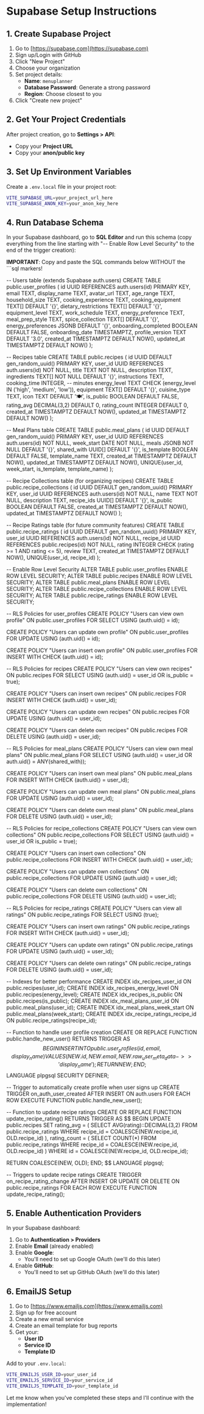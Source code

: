 # Supabase Setup Instructions

## 1. Create Supabase Project

1. Go to [https://supabase.com](https://supabase.com)
2. Sign up/Login with GitHub
3. Click "New Project"
4. Choose your organization
5. Set project details:
   - **Name**: `menuplanner`
   - **Database Password**: Generate a strong password
   - **Region**: Choose closest to you
6. Click "Create new project"

## 2. Get Your Project Credentials

After project creation, go to **Settings > API**:
- Copy your **Project URL** 
- Copy your **anon/public key**

## 3. Set Up Environment Variables

Create a `.env.local` file in your project root:

```bash
VITE_SUPABASE_URL=your_project_url_here
VITE_SUPABASE_ANON_KEY=your_anon_key_here
```

## 4. Run Database Schema

In your Supabase dashboard, go to **SQL Editor** and run this schema (copy everything from the line starting with "-- Enable Row Level Security" to the end of the trigger creation):

**IMPORTANT**: Copy and paste the SQL commands below WITHOUT the ```sql markers!

-- Users table (extends Supabase auth.users)
CREATE TABLE public.user_profiles (
  id UUID REFERENCES auth.users(id) PRIMARY KEY,
  email TEXT,
  display_name TEXT,
  avatar_url TEXT,
  age_range TEXT,
  household_size TEXT,
  cooking_experience TEXT,
  cooking_equipment TEXT[] DEFAULT '{}',
  dietary_restrictions TEXT[] DEFAULT '{}',
  equipment_level TEXT,
  work_schedule TEXT,
  energy_preference TEXT,
  meal_prep_style TEXT,
  spice_collection TEXT[] DEFAULT '{}',
  energy_preferences JSONB DEFAULT '{}',
  onboarding_completed BOOLEAN DEFAULT FALSE,
  onboarding_date TIMESTAMPTZ,
  profile_version TEXT DEFAULT '3.0',
  created_at TIMESTAMPTZ DEFAULT NOW(),
  updated_at TIMESTAMPTZ DEFAULT NOW()
);

-- Recipes table
CREATE TABLE public.recipes (
  id UUID DEFAULT gen_random_uuid() PRIMARY KEY,
  user_id UUID REFERENCES auth.users(id) NOT NULL,
  title TEXT NOT NULL,
  description TEXT,
  ingredients TEXT[] NOT NULL DEFAULT '{}',
  instructions TEXT,
  cooking_time INTEGER, -- minutes
  energy_level TEXT CHECK (energy_level IN ('high', 'medium', 'low')),
  equipment TEXT[] DEFAULT '{}',
  cuisine_type TEXT,
  icon TEXT DEFAULT '🍽️',
  is_public BOOLEAN DEFAULT FALSE,
  rating_avg DECIMAL(3,2) DEFAULT 0,
  rating_count INTEGER DEFAULT 0,
  created_at TIMESTAMPTZ DEFAULT NOW(),
  updated_at TIMESTAMPTZ DEFAULT NOW()
);

-- Meal Plans table
CREATE TABLE public.meal_plans (
  id UUID DEFAULT gen_random_uuid() PRIMARY KEY,
  user_id UUID REFERENCES auth.users(id) NOT NULL,
  week_start DATE NOT NULL,
  meals JSONB NOT NULL DEFAULT '{}',
  shared_with UUID[] DEFAULT '{}',
  is_template BOOLEAN DEFAULT FALSE,
  template_name TEXT,
  created_at TIMESTAMPTZ DEFAULT NOW(),
  updated_at TIMESTAMPTZ DEFAULT NOW(),
  UNIQUE(user_id, week_start, is_template, template_name)
);

-- Recipe Collections table (for organizing recipes)
CREATE TABLE public.recipe_collections (
  id UUID DEFAULT gen_random_uuid() PRIMARY KEY,
  user_id UUID REFERENCES auth.users(id) NOT NULL,
  name TEXT NOT NULL,
  description TEXT,
  recipe_ids UUID[] DEFAULT '{}',
  is_public BOOLEAN DEFAULT FALSE,
  created_at TIMESTAMPTZ DEFAULT NOW(),
  updated_at TIMESTAMPTZ DEFAULT NOW()
);

-- Recipe Ratings table (for future community features)
CREATE TABLE public.recipe_ratings (
  id UUID DEFAULT gen_random_uuid() PRIMARY KEY,
  user_id UUID REFERENCES auth.users(id) NOT NULL,
  recipe_id UUID REFERENCES public.recipes(id) NOT NULL,
  rating INTEGER CHECK (rating >= 1 AND rating <= 5),
  review TEXT,
  created_at TIMESTAMPTZ DEFAULT NOW(),
  UNIQUE(user_id, recipe_id)
);

-- Enable Row Level Security
ALTER TABLE public.user_profiles ENABLE ROW LEVEL SECURITY;
ALTER TABLE public.recipes ENABLE ROW LEVEL SECURITY;
ALTER TABLE public.meal_plans ENABLE ROW LEVEL SECURITY;
ALTER TABLE public.recipe_collections ENABLE ROW LEVEL SECURITY;
ALTER TABLE public.recipe_ratings ENABLE ROW LEVEL SECURITY;

-- RLS Policies for user_profiles
CREATE POLICY "Users can view own profile" ON public.user_profiles
  FOR SELECT USING (auth.uid() = id);

CREATE POLICY "Users can update own profile" ON public.user_profiles
  FOR UPDATE USING (auth.uid() = id);

CREATE POLICY "Users can insert own profile" ON public.user_profiles
  FOR INSERT WITH CHECK (auth.uid() = id);

-- RLS Policies for recipes
CREATE POLICY "Users can view own recipes" ON public.recipes
  FOR SELECT USING (auth.uid() = user_id OR is_public = true);

CREATE POLICY "Users can insert own recipes" ON public.recipes
  FOR INSERT WITH CHECK (auth.uid() = user_id);

CREATE POLICY "Users can update own recipes" ON public.recipes
  FOR UPDATE USING (auth.uid() = user_id);

CREATE POLICY "Users can delete own recipes" ON public.recipes
  FOR DELETE USING (auth.uid() = user_id);

-- RLS Policies for meal_plans
CREATE POLICY "Users can view own meal plans" ON public.meal_plans
  FOR SELECT USING (auth.uid() = user_id OR auth.uid() = ANY(shared_with));

CREATE POLICY "Users can insert own meal plans" ON public.meal_plans
  FOR INSERT WITH CHECK (auth.uid() = user_id);

CREATE POLICY "Users can update own meal plans" ON public.meal_plans
  FOR UPDATE USING (auth.uid() = user_id);

CREATE POLICY "Users can delete own meal plans" ON public.meal_plans
  FOR DELETE USING (auth.uid() = user_id);

-- RLS Policies for recipe_collections
CREATE POLICY "Users can view own collections" ON public.recipe_collections
  FOR SELECT USING (auth.uid() = user_id OR is_public = true);

CREATE POLICY "Users can insert own collections" ON public.recipe_collections
  FOR INSERT WITH CHECK (auth.uid() = user_id);

CREATE POLICY "Users can update own collections" ON public.recipe_collections
  FOR UPDATE USING (auth.uid() = user_id);

CREATE POLICY "Users can delete own collections" ON public.recipe_collections
  FOR DELETE USING (auth.uid() = user_id);

-- RLS Policies for recipe_ratings
CREATE POLICY "Users can view all ratings" ON public.recipe_ratings
  FOR SELECT USING (true);

CREATE POLICY "Users can insert own ratings" ON public.recipe_ratings
  FOR INSERT WITH CHECK (auth.uid() = user_id);

CREATE POLICY "Users can update own ratings" ON public.recipe_ratings
  FOR UPDATE USING (auth.uid() = user_id);

CREATE POLICY "Users can delete own ratings" ON public.recipe_ratings
  FOR DELETE USING (auth.uid() = user_id);

-- Indexes for better performance
CREATE INDEX idx_recipes_user_id ON public.recipes(user_id);
CREATE INDEX idx_recipes_energy_level ON public.recipes(energy_level);
CREATE INDEX idx_recipes_is_public ON public.recipes(is_public);
CREATE INDEX idx_meal_plans_user_id ON public.meal_plans(user_id);
CREATE INDEX idx_meal_plans_week_start ON public.meal_plans(week_start);
CREATE INDEX idx_recipe_ratings_recipe_id ON public.recipe_ratings(recipe_id);

-- Function to handle user profile creation
CREATE OR REPLACE FUNCTION public.handle_new_user()
RETURNS TRIGGER AS $$
BEGIN
  INSERT INTO public.user_profiles (id, email, display_name)
  VALUES (NEW.id, NEW.email, NEW.raw_user_meta_data->>'display_name');
  RETURN NEW;
END;
$$ LANGUAGE plpgsql SECURITY DEFINER;

-- Trigger to automatically create profile when user signs up
CREATE TRIGGER on_auth_user_created
  AFTER INSERT ON auth.users
  FOR EACH ROW EXECUTE FUNCTION public.handle_new_user();

-- Function to update recipe ratings
CREATE OR REPLACE FUNCTION update_recipe_rating()
RETURNS TRIGGER AS $$
BEGIN
  UPDATE public.recipes
  SET 
    rating_avg = (
      SELECT AVG(rating)::DECIMAL(3,2)
      FROM public.recipe_ratings
      WHERE recipe_id = COALESCE(NEW.recipe_id, OLD.recipe_id)
    ),
    rating_count = (
      SELECT COUNT(*)
      FROM public.recipe_ratings
      WHERE recipe_id = COALESCE(NEW.recipe_id, OLD.recipe_id)
    )
  WHERE id = COALESCE(NEW.recipe_id, OLD.recipe_id);
  
  RETURN COALESCE(NEW, OLD);
END;
$$ LANGUAGE plpgsql;

-- Triggers to update recipe ratings
CREATE TRIGGER on_recipe_rating_change
  AFTER INSERT OR UPDATE OR DELETE ON public.recipe_ratings
  FOR EACH ROW EXECUTE FUNCTION update_recipe_rating();

## 5. Enable Authentication Providers

In your Supabase dashboard:

1. Go to **Authentication > Providers**
2. Enable **Email** (already enabled)
3. Enable **Google**:
   - You'll need to set up Google OAuth (we'll do this later)
4. Enable **GitHub**:
   - You'll need to set up GitHub OAuth (we'll do this later)

## 6. EmailJS Setup

1. Go to [https://www.emailjs.com](https://www.emailjs.com)
2. Sign up for free account
3. Create a new email service
4. Create an email template for bug reports
5. Get your:
   - **User ID**
   - **Service ID** 
   - **Template ID**

Add to your `.env.local`:
```bash
VITE_EMAILJS_USER_ID=your_user_id
VITE_EMAILJS_SERVICE_ID=your_service_id
VITE_EMAILJS_TEMPLATE_ID=your_template_id
```

Let me know when you've completed these steps and I'll continue with the implementation!